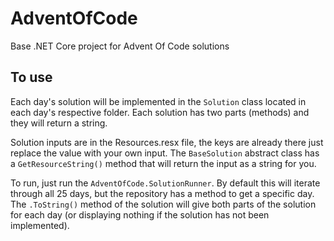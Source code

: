 # AdventOfCode
Base .NET Core project for Advent Of Code solutions

## To use

Each day's solution will be implemented in the `Solution` class located in each day's respective folder. Each solution has two parts (methods) and they will return a string.

Solution inputs are in the Resources.resx file, the keys are already there just replace the value with your own input.  The `BaseSolution` abstract class has a `GetResourceString()` method that will return the input as a string for you.

To run, just run the `AdventOfCode.SolutionRunner`.  By default this will iterate through all 25 days, but the repository has a method to get a specific day.  The `.ToString()` method of the solution will give both parts of the solution for each day (or displaying nothing if the solution has not been implemented).
